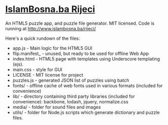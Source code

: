 # [IslamBosna.ba Rijeci](http://www.islambosna.ba/rijeci/)

An HTML5 puzzle app, and puzzle file generator. MIT licensed. Code is running at http://www.islambosna.ba/rijeci/

Here's a quick rundown of the files:

* app.js - Main logic for the HTML5 GUI
* flip.manifest_ - unused, but ready to be used for offline Web App
* index.html - HTML5 page with templates using Underscore templating (ejs).
* main.css - style for GUI
* LICENSE - MIT license for project
* puzzles.js - generated JSON list of puzzles using batch
* fonts/ - offline cache of web fonts used in various formats (included for convenience)
* lib/ - directory containing third party libraries (included for convenience): backbone, lodash, jquery, normalize.css
* media/ - folder for sound files and images
* utils/ - folder for Node.js scripts which generate dictionary and puzzle files.


